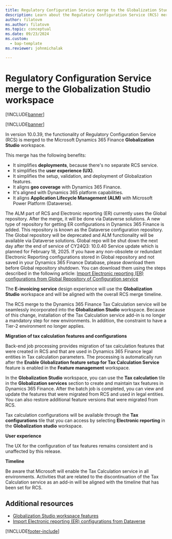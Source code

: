 ```yaml
---
title: Regulatory Configuration Service merge to the Globalization Studio workspace
description: Learn about the Regulatory Configuration Service (RCS) merge to the Globalization Studio workspace, including additional resources.
author: filatovm
ms.author: filatovm
ms.topic: conceptual 
ms.date: 09/23/2024
ms.custom: 
  - bap-template
ms.reviewer: johnmichalak

---
```


# Regulatory Configuration Service merge to the Globalization Studio workspace

[!INCLUDE[banner](../../../includes/banner.md)]

[!INCLUDE[banner](../../../includes/rsc-to-gsw-banner.md)]

In version 10.0.39, the functionality of Regulatory Configuration Service (RCS) is merged to the Microsoft Dynamics 365 Finance **Globalization Studio** workspace.

This merge has the following benefits:

- It simplifies **deployments**, because there's no separate RCS service.
- It simplifies the **user experience (UX)**.
- It simplifies the setup, validation, and deployment of Globalization features.
- It aligns **geo coverage** with Dynamics 365 Finance.
- It's aligned with Dynamics 365 platform capabilities.
- It aligns **Application Lifecycle Management (ALM)** with Microsoft Power Platform (Dataverse).

The ALM part of RCS and Electronic reporting (ER) currently uses the Global repository. After the merge, it will be done via Dataverse solutions. A new type of repository for getting ER configurations in Dynamics 365 Finance is added. This repository is known as the Dataverse configuration repository. The Global repository will be deprecated and ALM functionality will be available via Dataverse solutions. Global repo will be shut down the next day after the end of service of CY24Q3: 10.0.40 Service update which is planned for February 18, 2025.
If you have any non-obsolete or redundant Electronic Reporting configurations stored in Global repository and not saved in your Dynamics 365 Finance Database, please download them before Global repository shutdown. You can download them using the steps described in the following article: [Import Electronic reporting (ER) configurations from Global Repository of Configuration service](../../../../fin-ops-core/dev-itpro/analytics/er-download-configurations-global-repo.md)

The **E-invoicing service** design experience will use the **Globalization Studio** workspace and will be aligned with the overall RCS merge timeline.

The RCS merge to the Dynamics 365 Finance Tax Calculation service will be seamlessly incorporated into the **Globalization Studio** workspace. Because of this change, installation of the Tax Calculation service add-in is no longer a mandatory step for new environments. In addition, the constraint to have a Tier-2 environment no longer applies.

**Migration of tax calculation features and configurations**

Back-end job processing provides migration of tax calculation features that were created in RCS and that are used in Dynamics 365 Finance legal entities in Tax calculation parameters. The processing is automatically run after the **Enable Globalization feature setup for Tax Calculation Service** feature is enabled in the **Feature management** workspace.

In the **Globalization Studio** workspace, you can use the **Tax calculation** tile in the **Globalization services** section to create and maintain tax features in Dynamics 365 Finance. After the batch job is completed, you can view and update the features that were migrated from RCS and used in legal entities. You can also restore additional feature versions that were migrated from RCS.

Tax calculation configurations will be available through the **Tax configurations** tile that you can access by selecting **Electronic reporting** in the **Globalization studio** workspace.

**User experience**

The UX for the configuration of tax features remains consistent and is unaffected by this release.

**Timeline**

Be aware that Microsoft will enable the Tax Calculation service in all environments. Activities that are related to the discontinuation of the Tax Calculation service as an add-in will be aligned with the timeline that has been set for RCS.

## Additional resources
- [Globalization Studio workspace features](gsw-features.md)
- [Import Electronic reporting (ER) configurations from Dataverse](gsw-import-er-config-dataverse.md)

[!INCLUDE[footer-include](../../../../includes/footer-banner.md)]
